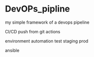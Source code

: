 # DevOPs_pipline
my simple framework of a devops pipeline


CI/CD
push from git actions


environment automation 
  test
  staging
  prod
  
  ansible
  
  
